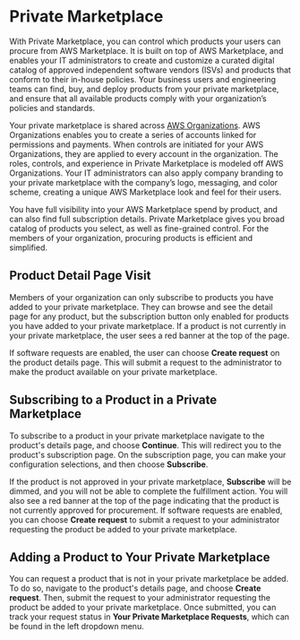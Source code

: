 # Private Marketplace<a name="private-marketplace"></a>

With Private Marketplace, you can control which products your users can procure from AWS Marketplace\. It is built on top of AWS Marketplace, and enables your IT administrators to create and customize a curated digital catalog of approved independent software vendors \(ISVs\) and products that conform to their in\-house policies\. Your business users and engineering teams can find, buy, and deploy products from your private marketplace, and ensure that all available products comply with your organization’s policies and standards\. 

Your private marketplace is shared across [AWS Organizations](https://docs.aws.amazon.com/organizations/latest/userguide/)\. AWS Organizations enables you to create a series of accounts linked for permissions and payments\. When controls are initiated for your AWS Organizations, they are applied to every account in the organization\. The roles, controls, and experience in Private Marketplace is modeled off AWS Organizations\. Your IT administrators can also apply company branding to your private marketplace with the company’s logo, messaging, and color scheme, creating a unique AWS Marketplace look and feel for their users\. 

 You have full visibility into your AWS Marketplace spend by product, and can also find full subscription details\. Private Marketplace gives you broad catalog of products you select, as well as fine\-grained control\. For the members of your organization, procuring products is efficient and simplified\. 

## Product Detail Page Visit<a name="product-detail-page-visit"></a>

Members of your organization can only subscribe to products you have added to your private marketplace\. They can browse and see the detail page for any product, but the subscription button only enabled for products you have added to your private marketplace\. If a product is not currently in your private marketplace, the user sees a red banner at the top of the page\.

If software requests are enabled, the user can choose **Create request** on the product details page\. This will submit a request to the administrator to make the product available on your private marketplace\.

## Subscribing to a Product in a Private Marketplace<a name="subscribing-to-a-product-in-a-private-marketplace"></a>

 To subscribe to a product in your private marketplace navigate to the product's details page, and choose **Continue**\. This will redirect you to the product's subscription page\. On the subscription page, you can make your configuration selections, and then choose **Subscribe**\.

If the product is not approved in your private marketplace, **Subscribe** will be dimmed, and you will not be able to complete the fulfillment action\. You will also see a red banner at the top of the page indicating that the product is not currently approved for procurement\. If software requests are enabled, you can choose **Create request** to submit a request to your administrator requesting the product be added to your private marketplace\.

## Adding a Product to Your Private Marketplace<a name="request-adding-a-product-to-your-private-marketplace"></a>

 You can request a product that is not in your private marketplace be added\. To do so, navigate to the product's details page, and choose **Create request**\. Then, submit the request to your administrator requesting the product be added to your private marketplace\. Once submitted, you can track your request status in **Your Private Marketplace Requests**, which can be found in the left dropdown menu\.